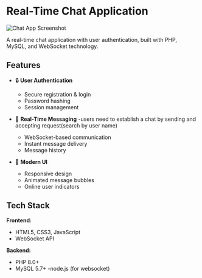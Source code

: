 # Real-Time Chat Application

![Chat App Screenshot](./screenshot.png) <!-- Add your screenshot if available -->

A real-time chat application with user authentication, built with PHP, MySQL, and WebSocket technology.

## Features

- 🔒 **User Authentication**
  - Secure registration & login
  - Password hashing
  - Session management

- 💬 **Real-Time Messaging**
  -users need to establish a chat by sending and accepting request(search by user name)
  - WebSocket-based communication
  - Instant message delivery
  - Message history

- 🎨 **Modern UI**
  - Responsive design
  - Animated message bubbles
  - Online user indicators

## Tech Stack

**Frontend:**
- HTML5, CSS3, JavaScript
- WebSocket API

**Backend:**
- PHP 8.0+
- MySQL 5.7+
-node.js (for websocket)
